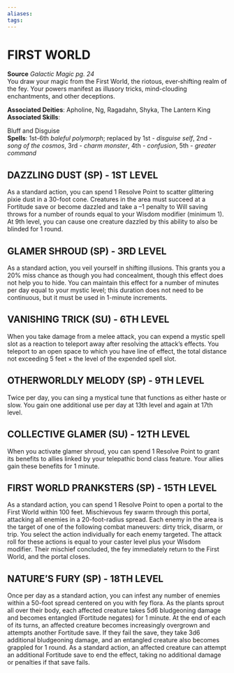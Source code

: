 ```yaml
---
aliases: 
tags: 
---
```

# FIRST WORLD
**Source** _Galactic Magic pg. 24_  
You draw your magic from the First World, the riotous, ever‑shifting realm of the fey. Your powers manifest as illusory tricks, mind-clouding enchantments, and other deceptions.

**Associated Deities**: Apholine, Ng, Ragadahn, Shyka, The Lantern King  
**Associated Skills**:

Bluff and Disguise  
**Spells**: 1st-6th _baleful polymorph_; replaced by 1st - _disguise self_, 2nd - _song of the cosmos_, 3rd - _charm monster_, 4th - _confusion_, 5th - _greater command_

## DAZZLING DUST (SP) - 1ST LEVEL

As a standard action, you can spend 1 Resolve Point to scatter glittering pixie dust in a 30-foot cone. Creatures in the area must succeed at a Fortitude save or become dazzled and take a –1 penalty to Will saving throws for a number of rounds equal to your Wisdom modifier (minimum 1). At 9th level, you can cause one creature dazzled by this ability to also be blinded for 1 round.  

## GLAMER SHROUD (SP) - 3RD LEVEL

As a standard action, you veil yourself in shifting illusions. This grants you a 20% miss chance as though you had concealment, though this effect does not help you to hide. You can maintain this effect for a number of minutes per day equal to your mystic level; this duration does not need to be continuous, but it must be used in 1-minute increments.  

## VANISHING TRICK (SU) - 6TH LEVEL

When you take damage from a melee attack, you can expend a mystic spell slot as a reaction to teleport away after resolving the attack’s effects. You teleport to an open space to which you have line of effect, the total distance not exceeding 5 feet × the level of the expended spell slot.  

## OTHERWORLDLY MELODY (SP) - 9TH LEVEL

Twice per day, you can sing a mystical tune that functions as either haste or slow. You gain one additional use per day at 13th level and again at 17th level.  

## COLLECTIVE GLAMER (SU) - 12TH LEVEL

When you activate glamer shroud, you can spend 1 Resolve Point to grant its benefits to allies linked by your telepathic bond class feature. Your allies gain these benefits for 1 minute.  

## FIRST WORLD PRANKSTERS (SP) - 15TH LEVEL

As a standard action, you can spend 1 Resolve Point to open a portal to the First World within 100 feet. Mischievous fey swarm through this portal, attacking all enemies in a 20-foot-radius spread. Each enemy in the area is the target of one of the following combat maneuvers: dirty trick, disarm, or trip. You select the action individually for each enemy targeted. The attack roll for these actions is equal to your caster level plus your Wisdom modifier. Their mischief concluded, the fey immediately return to the First World, and the portal closes.  

## NATURE’S FURY (SP) - 18TH LEVEL

Once per day as a standard action, you can infest any number of enemies within a 50-foot spread centered on you with fey flora. As the plants sprout all over their body, each affected creature takes 5d6 bludgeoning damage and becomes entangled (Fortitude negates) for 1 minute. At the end of each of its turns, an affected creature becomes increasingly overgrown and attempts another Fortitude save. If they fail the save, they take 3d6 additional bludgeoning damage, and an entangled creature also becomes grappled for 1 round. As a standard action, an affected creature can attempt an additional Fortitude save to end the effect, taking no additional damage or penalties if that save fails.